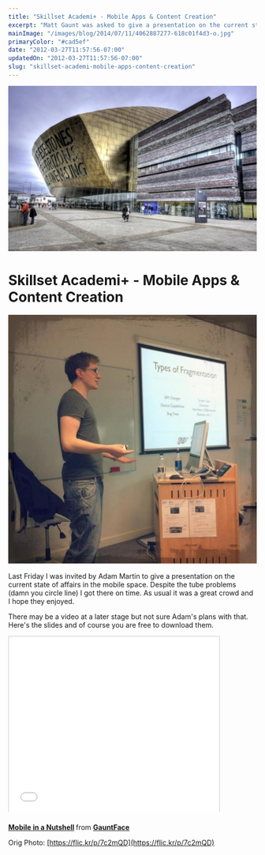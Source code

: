 ```yaml
---
title: "Skillset Academi+ - Mobile Apps & Content Creation"
excerpt: "Matt Gaunt was asked to give a presentation on the current state of affairs in the mobile landscape at the Skillset Academy in Newport, Wales. Here's the slide deck."
mainImage: "/images/blog/2014/07/11/4062887277-618c01f4d3-o.jpg"
primaryColor: "#cad5ef"
date: "2012-03-27T11:57:56-07:00"
updatedOn: "2012-03-27T11:57:56-07:00"
slug: "skillset-academi-mobile-apps-content-creation"
---
```

![Key art for blog post "Skillset Academi+ - Mobile Apps & Content Creation "](/images/blog/2014/07/11/4062887277-618c01f4d3-o.jpg)

# Skillset Academi+ - Mobile Apps & Content Creation 

![Skillset Academi+ Matt Gaunt Presentation](/images/blog/2012/03/AorR_InCQAAIc5q.jpg) 

Last Friday I was invited by Adam Martin to give a presentation on the current state of affairs in the mobile space. Despite the tube problems (damn you circle line) I got there on time. As usual it was a great crowd and I hope they enjoyed. 

There may be a video at a later stage but not sure Adam's plans with that. Here's the slides and of course you are free to download them.

<iframe src="//www.slideshare.net/slideshow/embed_code/12173035" width="427" height="356" frameborder="0" marginwidth="0" marginheight="0" scrolling="no" style="border:1px solid #CCC; border-width:1px 1px 0; margin-bottom:5px; max-width: 100%;" allowfullscreen> </iframe>

<p><strong> <a href="https://www.slideshare.net/GauntFace/mobile-in-a-nutshell" title="Mobile in a Nutshell" target="_blank">Mobile in a Nutshell</a> </strong> from <strong><a href="http://www.slideshare.net/GauntFace" target="_blank">GauntFace</a></strong></p>

Orig Photo: [https://flic.kr/p/7c2mQD](https://flic.kr/p/7c2mQD)
